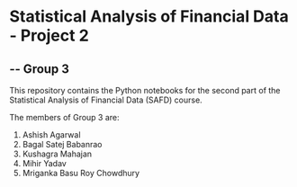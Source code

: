 # Statistical Analysis of Financial Data - Project 2 

## -- Group 3

This repository contains the Python notebooks for the second part of the Statistical Analysis of Financial Data (SAFD) course. 

The members of Group 3 are:

1. Ashish Agarwal
2. Bagal Satej Babanrao
3. Kushagra Mahajan
4. Mihir Yadav
5. Mriganka Basu Roy Chowdhury


